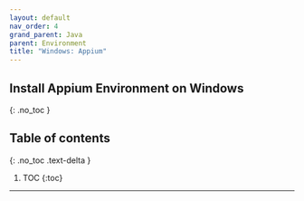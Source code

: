 ```yaml
---
layout: default
nav_order: 4
grand_parent: Java
parent: Environment
title: "Windows: Appium"
---
```


## Install Appium Environment on Windows
{: .no_toc }

## Table of contents
{: .no_toc .text-delta }

1. TOC
{:toc}
---

